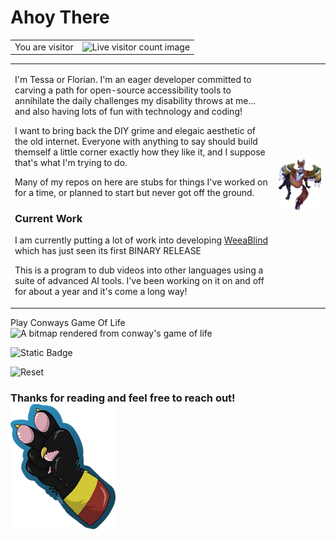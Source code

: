 # Ahoy There

<table>
	<tr>
		<td>You are visitor</td>
		<td><img src="https://profile-counter.glitch.me/{FlorianEagox}/count.svg" alt="Live visitor count image" /></td>
	</tr>
</table>

<table border="0">
	<tr>
		<td>
			<p>I'm Tessa or Florian. I'm an eager developer committed to carving a path for open-source accessibility tools to annihilate the daily challenges my disability throws at me... and also having lots of fun with technology and coding!</p>
			<p>I want to bring back the DIY grime and elegaic aesthetic of the old internet. Everyone with anything to say should build themself a little corner exactly how they like it, and I suppose that's what I'm trying to do.</p>
			<p>Many of my repos on here are stubs for things I've worked on for a time, or planned to start but never got off the ground.</p>
			<h3>Current Work</h3>
			<p>I am currently putting a lot of work into developing <a href="https://github.com/FlorianEagox/WeeaBlind">WeeaBlind</a> which has just seen its first BINARY RELEASE</p>
			<p>This is a program to dub videos into other languages using a suite of advanced AI tools. I've been working on it on and off for about a year and it's come a long way!</p>
		</td>
		<td>
			<img src="florian.png" alt="A PNG of my fursona Florian, the same charecter in the bio. They are a red fox/gold eagle hybrid with big beautiful wings, and a dazzling triangle embedded in their chest">
		</td>
	</tr>
</table>


Play Conways Game Of Life
![A bitmap rendered from conway's game of life](https://api.tessapainter.com/conway/bitmap)

![Static Badge](https://img.shields.io/badge/Next-Step-Orange?style=plastic&logo=dependbot&logoColor=orange&labelColor=orange&color=orange&link=https%3A%2F%2Fapi.tessapainter.com%2Fconway%2Fstep?gh=true)

![Reset](https://img.shields.io/badge/Reset-Board-Orange?style=plastic&logo=dependbot&logoColor=orange&labelColor=orange&color=orange&link=https%3A%2F%2Fapi.tessapainter.com%2Fconway%2Freset?gh=true)

### Thanks for reading and feel free to reach out! ![A png of the paw of the charecter from my profile picture giving a piece sign](paw.png)

<!--
**FlorianEagox/FlorianEagox** is a ✨ _special_ ✨ repository because its `README.md` (this file) appears on your GitHub profile.

Here are some ideas to get you started:

- 🔭 I’m currently working on ...
- 🌱 I’m currently learning ...
- 👯 I’m looking to collaborate on ...
- 🤔 I’m looking for help with ...
- 💬 Ask me about ...
- 📫 How to reach me: ...
- 😄 Pronouns: ...
- ⚡ Fun fact: ...
-->
